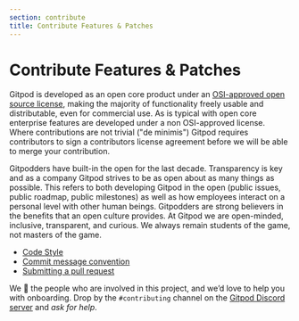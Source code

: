 ```yaml
---
section: contribute
title: Contribute Features & Patches
---
```


<script context="module">
  export const prerender = true;
</script>

# Contribute Features & Patches

Gitpod is developed as an open core product under an [OSI-approved open source license](https://github.com/gitpod-io/gitpod), making the majority of functionality freely usable and distributable, even for commercial use. As is typical with open core enterprise features are developed under a non OSI-approved license. Where contributions are not trivial ("de minimis") Gitpod requires contributors to sign a contributors license agreement before we will be able to merge your contribution.

Gitpodders have built-in the open for the last decade. Transparency is key and as a company Gitpod strives to be as open about as many things as possible. This refers to both developing Gitpod in the open (public issues, public roadmap, public milestones) as well as how employees interact on a personal level with other human beings. Gitpodders are strong believers in the benefits that an open culture provides. At Gitpod we are open-minded, inclusive, transparent, and curious. We always remain students of the game, not masters of the game.

- [Code Style](features-and-patches/code-style)
- [Commit message convention](features-and-patches/commit-message-convention)
- [Submitting a pull request](features-and-patches/submitting-a-pull-request)

We 🧡 the people who are involved in this project, and we’d love to help you with onboarding. Drop by the `#contributing` channel on the [Gitpod Discord server](https://www.gitpod.io/chat) and _ask for help_.
